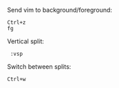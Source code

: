 Send vim to background/foreground:  

    Ctrl+z  
    fg
   
Vertical split:  

     :vsp  
     
 Switch between splits:  
 
    Ctrl+w
